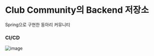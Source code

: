 # Club Community의 Backend 저장소

Spring으로 구현한 동아리 커뮤니티

### CI/CD
![image](https://github.com/joon6093/Club-Community_Backend/assets/118044367/ee2fcdb0-0089-4144-843c-e3f81f559bf6)
